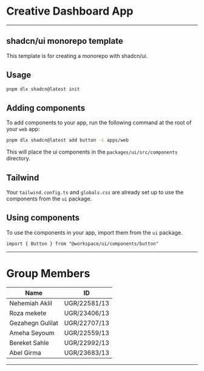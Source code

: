 # Creative Dashboard App

---

## shadcn/ui monorepo template

This template is for creating a monorepo with shadcn/ui.

## Usage

```bash
pnpm dlx shadcn@latest init
```

## Adding components

To add components to your app, run the following command at the root of your `web` app:

```bash
pnpm dlx shadcn@latest add button -c apps/web
```

This will place the ui components in the `packages/ui/src/components` directory.

## Tailwind

Your `tailwind.config.ts` and `globals.css` are already set up to use the components from the `ui` package.

## Using components

To use the components in your app, import them from the `ui` package.

```tsx
import { Button } from "@workspace/ui/components/button"
```

---

# Group Members
| **Name**           | **ID** |
|-------------------|----------|
| Nehemiah Aklil    | UGR/22581/13 |
| Roza mekete       | UGR/23406/13 |
| Gezahegn Gulilat  | UGR/22707/13 |
| Ameha Seyoum      | UGR/22559/13 |
| Bereket Sahle     | UGR/22992/13 |
| Abel Girma        | UGR/23683/13 |

---
